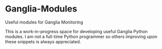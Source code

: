 Ganglia-Modules
===============

Useful modules for Ganglia Monitoring

This is a work-in-progress space for developing useful Ganglia Python modules. I am not a full-time Python programmer so others improving upon these snippets is always appreciated. 

